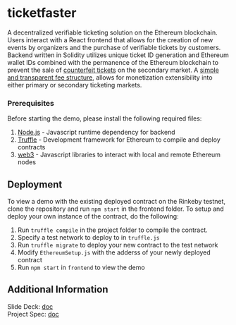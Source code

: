 # ticketfaster
A decentralized verifiable ticketing solution on the Ethereum blockchain. Users interact with a React frontend that allows for the creation of new events by organizers and the purchase of verifiable tickets by customers. Backend written in Solidity utilizes unique ticket ID generation and Ethereum wallet IDs combined with the permanence of the Ethereum blockchain to prevent the sale of [counterfeit tickets](https://www.click2houston.com/news/2-men-accused-of-selling-fake-world-series-tickets-in-houston) on the secondary market. A [simple and transparent fee structure](https://docs.google.com/presentation/d/11tFecUtqm7dXYOa3N5Hqs9johPz-XcXnqwzNS13ZRKc/edit#slide=id.g2a192b511a_0_6), allows for monetization extensibility into either primary or secondary ticketing markets. 

### Prerequisites
Before starting the demo, please install the following required files:
1. [Node.js](https://nodejs.org/en/) - Javascript runtime dependency for backend  
2. [Truffle](http://truffleframework.com/) - Development framework for Ethereum to compile and deploy contracts  
3. [web3](https://github.com/ethereum/web3.js/) - Javascript libraries to interact with local and remote Ethereum nodes

## Deployment
To view a demo with the existing deployed contract on the Rinkeby testnet, clone the repository and run `npm start` in the frontend folder. To setup and deploy your own instance of the contract, do the following:
1. Run `truffle compile` in the project folder to compile the contract.
2. Specify a test network to deploy to in `truffle.js` 
2. Run `truffle migrate` to deploy your new contract to the test network
3. Modify `EthereumSetup.js` with the adderss of your newly deployed contract
4. Run `npm start` in `frontend` to view the demo


## Additional Information
Slide Deck: [doc](https://docs.google.com/presentation/d/11tFecUtqm7dXYOa3N5Hqs9johPz-XcXnqwzNS13ZRKc/edit?usp=sharing)  
Project Spec: [doc](https://docs.google.com/document/d/1i6fjkz7dGTws6KDWv0CP5jJ3fDOfGoojQllFuUx-F2w/edit)